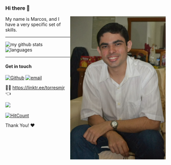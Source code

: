 ### Hi there 👋

<img width="300px" align="right" src="https://raw.githubusercontent.com/marcmam2/marcmam2/development/-4954486454201985516_121.jpg"/>

My name is Marcos, and I have a very specific set of skills.

---

<p align="left">
<img src="https://github-readme-stats.vercel.app/api?username=marcmam2&show_icons=true&theme=tokyonight" alt="my github stats" width="360"/>
<img src="https://github-readme-stats.vercel.app/api/top-langs/?username=marcmam2&layout=compact&theme=tokyonight" alt="languages" height="140">
</p>

---

#### Get in touch
[![Github](https://img.shields.io/badge/-Github-000?style=flat&logo=Github&logoColor=white)](https://github.com/marcmam2)
[![email](https://img.shields.io/badge/-email-c14438?style=flat&logo=gmail&logoColor=white)](mailto:marcmam2@gmail.com)

:link::deciduous_tree: https://linktr.ee/torresmjr :point_left:

<img src="https://komarev.com/ghpvc/?username=marcmam2">

[![HitCount](https://hits.dwyl.com/marcmam2/marcmam2.svg?style=flat-square&show=unique)](http://hits.dwyl.com/marcmam2/marcmam2)

Thank You! :heart:

<!--
**marcmam2/marcmam2** is a ✨ _special_ ✨ repository because its `README.md` (this file) appears on your GitHub profile.

Here are some ideas to get you started:

- 🔭 I’m currently working on ...
- 🌱 I’m currently learning ...
- 👯 I’m looking to collaborate on ...
- 🤔 I’m looking for help with ...
- 💬 Ask me about ...
- 📫 How to reach me: ...
- 😄 Pronouns: ...
- ⚡ Fun fact: ...

cool emojis:

🎓 :mortar_board:
:octocat:
☕ :coffee:

-->
